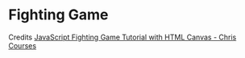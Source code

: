 # Fighting Game

Credits <a href="https://youtu.be/vyqbNFMDRGQ?si=1Lm7HjmxQyHmh74u">JavaScript Fighting Game Tutorial with HTML Canvas - Chris Courses</a>
